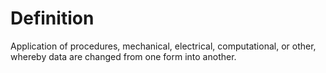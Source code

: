 # Definition

Application of procedures, mechanical, electrical, computational, or
other, whereby data are changed from one form into another.

